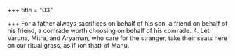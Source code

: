 +++
title = "03"

+++
For a father always sacrifices on behalf of his son, a friend on behalf of  his friend,
a comrade worth choosing on behalf of his comrade. 4. Let Varuṇa, Mitra, and Aryaman, who care for the stranger, take their seats here on our ritual grass, as if (on that) of Manu.